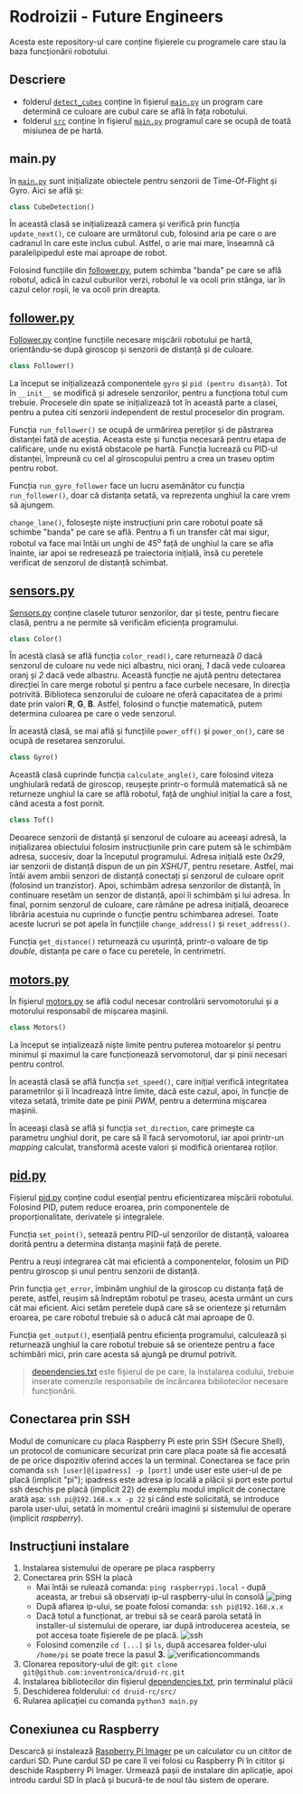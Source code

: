 # Rodroizii - Future Engineers

Acesta este repository-ul care conține fișierele cu programele care stau la baza funcționării robotului.

## Descriere

* folderul [`detect_cubes`](../master/src/detect_cubes) conține în fișierul [`main.py`](../master/src/detect_cubes/main.py) un program care determină ce culoare are cubul care se află în fața robotului.
* folderul [`src`](../master/src) conține în fișierul [`main.py`](../master/src/main.py) programul care se ocupă de toată misiunea de pe hartă.

## main.py

în [`main.py`](../master/src/main.py) sunt inițializate obiectele pentru senzorii de Time-Of-Flight și Gyro. Aici se află și:
```python
class CubeDetection()
```
În această clasă se inițializează camera și verifică prin funcția `update_next()`, ce culoare are următorul cub, folosind aria pe care o are cadranul în care este inclus cubul. Astfel, o arie mai mare, înseamnă că paralelipipedul este mai aproape de robot.

Folosind funcțiile din [follower.py](../master/src/follower.py), putem schimba "banda" pe care se află robotul, adică în cazul cuburilor verzi, robotul le va ocoli prin stânga, iar în cazul celor roșii, le va ocoli prin dreapta. 


## [follower.py](../master/src/follower.py)

[Follower.py](../master/src/follower.py) conține funcțiile necesare mișcării robotului pe hartă, orientându-se după giroscop și senzorii de distanță și de culoare. 

```python
class Follower()
```
La început se inițializează componentele `gyro` și `pid (pentru disanță)`. Tot în `__init__` se modifică și adresele senzorilor, pentru a funcționa totul cum trebuie. Procesele din spate se inițializează tot în această parte a clasei, pentru a putea citi senzorii independent de restul proceselor din program.

Funcția `run_follower()` se ocupă de urmărirea pereților și de păstrarea distanței față de aceștia. Aceasta este și funcția necesară pentru etapa de calificare, unde nu există obstacole pe hartă. Funcția lucrează cu PID-ul distanței, împreună cu cel al giroscopului pentru a crea un traseu optim pentru robot.

Funcția `run_gyro_follower` face un lucru asemănător cu funcția `run_follower()`, doar că distanța setată, va reprezenta unghiul la care vrem să ajungem.

`change_lane()`, folosește niște instrucțiuni prin care robotul poate să schimbe "banda" pe care se află. Pentru a fi un transfer cât mai sigur, robotul va face mai întâi un unghi de 45<sup>o</sup> față de unghiul la care se afla înainte, iar apoi se redresează pe traiectoria inițială, însă cu peretele verificat de senzorul de distanță schimbat.

## [sensors.py](../master/src/sensors.py)

[Sensors.py](../master/src/sensors.py) conține clasele tuturor senzorilor, dar și teste, pentru fiecare clasă, pentru a ne permite să verificăm eficiența programului.

```python
class Color()
```
În acestă clasă se află funcția `color_read()`, care returnează _0_ dacă senzorul de culoare nu vede nici albastru, nici oranj, _1_ dacă vede culoarea oranj și _2_ dacă vede albastru. Această funcție ne ajută pentru detectarea direcției în care merge robotul și pentru a face curbele necesare, în direcția potrivită.
Biblioteca senzorului de culoare ne oferă capacitatea de a primi date prin valori **R**, **G**, **B**. Astfel, folosind o funcție matematică, putem determina culoarea pe care o vede senzorul.

În această clasă, se mai află și funcțiile `power_off()` și `power_on()`, care se ocupă de resetarea senzorului.

```python
class Gyro()
```
Această clasă cuprinde funcția `calculate_angle()`, care folosind viteza unghiulară redată de giroscop, reușește printr-o formulă matematică să ne returneze unghiul la care se află robotul, față de unghiul inițial la care a fost, când acesta a fost pornit.

```python
class Tof()
```
Deoarece senzorii de distanță și senzorul de culoare au aceeași adresă, la inițializarea obiectului folosim instrucțiunile prin care putem să le schimbăm adresa, succesiv, doar la începutul programului. Adresa inițială este _0x29_, iar senzorii de distanță dispun de un pin _XSHUT_, pentru resetare. Astfel, mai întâi avem ambii senzori de distanță conectați și senzorul de culoare oprit (folosind un tranzistor). Apoi, schimbăm adresa senzorilor de distanță, în continuare resetăm un senzor de distanță, apoi îi schimbăm și lui adresa. În final, pornim senzorul de culoare, care rămâne pe adresa inițială, deoarece librăria acestuia nu cuprinde o funcție pentru schimbarea adresei. Toate aceste lucruri se pot apela în funcțiile `change_address()` și `reset_address()`.

Funcția `get_distance()` returnează cu ușurință, printr-o valoare de tip _double_, distanța pe care o face cu peretele, în centrimetri.

## [motors.py](../master/src/motors.py)
În fișierul [motors.py](../master/src/motors.py) se află codul necesar controlării servomotorului și a motorului responsabil de mișcarea mașinii.
```python
class Motors()
```
La început se ințializează niște limite pentru puterea motoarelor și pentru minimul și maximul la care funcționează servomotorul, dar și pinii necesari pentru control.

În această clasă se află funcția `set_speed()`, care inițial verifică integritatea parametrilor și îi încadrează între limite, dacă este cazul, apoi, în funcție de viteza setată, trimite date pe pinii _PWM_, pentru a determina mișcarea mașinii.

În aceeași clasă se află și funcția `set_direction`, care primește ca parametru unghiul dorit, pe care să îl facă servomotorul, iar apoi printr-un _mapping_ calculat, transformă aceste valori și modifică orientarea roților.
## [pid.py](../master/src/pid.py)
Fișierul [pid.py](../master/src/pid.py) conține codul esențial pentru eficientizarea mișcării robotului. 
Folosind PID, putem reduce eroarea, prin componentele de proporționalitate, derivatele și integralele.

Funcția `set_point()`, setează pentru PID-ul senzorilor de distanță, valoarea dorită pentru a determina distanța mașinii față de perete.

Pentru a reuși integrarea cât mai eficientă a componentelor, folosim un PID pentru giroscop și unul pentru senzorii de distanță. 

Prin funcția `get_error`, îmbinăm unghiul de la giroscop cu distanța față de perete, astfel, reușim să îndreptăm robotul pe traseu, acesta urmânt un curs cât mai eficient. Aici setăm peretele după care să se orienteze și returnăm eroarea, pe care robotul trebuie să o aducă cât mai aproape de 0.

Funcția `get_output()`, esențială pentru eficiența programului, calculează și returnează unghiul la care robotul trebuie să se orienteze pentru a face schimbări mici, prin care acesta să ajungă pe drumul potrivit.

> [dependencies.txt](../master/dependencies.txt) este fișierul de pe care, la instalarea codului, trebuie inserate comenzile responsabile de încărcarea bibliotecilor necesare funcționării.

## Conectarea prin SSH

Modul de comunicare cu placa Raspberry Pi este prin SSH (Secure Shell), un protocol de comunicare securizat prin care placa poate să fie accesată de pe orice dispozitiv oferind acces la un terminal. Conectarea se face prin comanda `ssh [user]@[ipadress] -p [port]` unde user este user-ul de pe placă (implicit "pi"); ipadress este adresa ip locală a plăcii și port este portul ssh deschis pe placă (implicit 22) de exemplu modul implicit de conectare arată așa: `ssh pi@192.168.x.x -p 22` și când este solicitată, se introduce parola user-ului, setată în momentul creării imaginii și sistemului de operare (implicit _raspberry_). 

## Instrucțiuni instalare 

1. Instalarea sistemului de operare pe placa raspberry
2. Conectarea prin SSH la placă
    * Mai întâi se rulează comanda: `ping raspberrypi.local` - după aceasta, ar trebui să observați ip-ul raspberry-ului în consolă
    ![ping](../master/others/miscellaneous/ping.png)
    * După aflarea ip-ului, se poate folosi comanda: `ssh pi@192.168.x.x`
    * Dacă totul a funcționat, ar trebui să se ceară parola setată în installer-ul sistemului de operare, iar după introducerea acesteia, se pot accesa toate fișierele de pe placă.
    ![ssh](../master/others/miscellaneous/ssh.png)
    * Folosind comenzile `cd [...]` și `ls`, după accesarea folder-ului `/home/pi` se poate trece la pasul **3.**
    ![verificationcommands](../master/others/miscellaneous/verificationcommands.png)
3. Clonarea repository-ului de git: `git clone git@github.com:inventronica/druid-rc.git` 
4. Instalarea bibliotecilor din fișierul [dependencies.txt](../master/dependencies.txt), prin terminalul plăcii
5. Deschiderea folderului: `cd druid-rc/src/`
6. Rularea aplicației cu comanda `python3 main.py`


## Conexiunea cu Raspberry 

Descarcă și instalează [Raspberry Pi Imager](https://www.raspberrypi.com/software) pe un calculator cu un cititor de carduri SD. Pune cardul SD pe care îl vei folosi cu Raspberry Pi în cititor și deschide Raspberry Pi Imager. Urmează pașii de instalare din aplicație, apoi introdu cardul SD în placă și bucură-te de noul tău sistem de operare.
